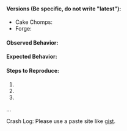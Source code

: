 <!--
#### Notice
Please reproduce all issues without any other unnecessary mods before submitting.

If you are making a suggestion, delete this template.
-->
#### Versions (Be specific, do not write "latest"):
* Cake Chomps:
* Forge:

#### Observed Behavior:

#### Expected Behavior:

#### Steps to Reproduce:
1.
2.
3.
...

Crash Log: Please use a paste site like [gist](https://gist.github.com/).